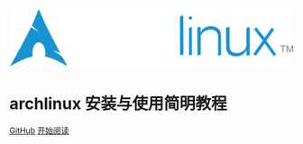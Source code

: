 ![logo](./arch.svg)

# archlinux 安装与使用简明教程

[GitHub](https://github.com/NakanoMikuOrg/ArchLinuxTutorial)
[开始阅读](README)

